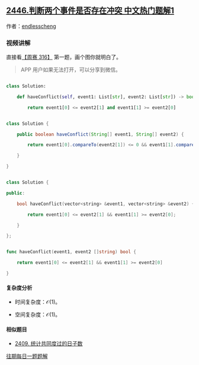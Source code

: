 ## [2446.判断两个事件是否存在冲突 中文热门题解1](https://leetcode.cn/problems/determine-if-two-events-have-conflict/solutions/100000/yi-xing-dai-ma-bi-jiao-liang-dui-zi-fu-c-34ae)

作者：[endlesscheng](https://leetcode.cn/u/endlesscheng)
### 视频讲解

直接看[【周赛 316】](https://www.bilibili.com/video/BV1ne4y1e7nu) 第一题，画个图你就明白了。

> APP 用户如果无法打开，可以分享到微信。

```py [sol1-Python3]
class Solution:
    def haveConflict(self, event1: List[str], event2: List[str]) -> bool:
        return event1[0] <= event2[1] and event1[1] >= event2[0]
```

```java [sol1-Java]
class Solution {
    public boolean haveConflict(String[] event1, String[] event2) {
        return event1[0].compareTo(event2[1]) <= 0 && event1[1].compareTo(event2[0]) >= 0;
    }
}
```

```cpp [sol1-C++]
class Solution {
public:
    bool haveConflict(vector<string> &event1, vector<string> &event2) {
        return event1[0] <= event2[1] && event1[1] >= event2[0];
    }
};
```

```go [sol1-Go]
func haveConflict(event1, event2 []string) bool {
	return event1[0] <= event2[1] && event1[1] >= event2[0]
}
```

#### 复杂度分析

- 时间复杂度：$\mathcal{O}(1)$。
- 空间复杂度：$\mathcal{O}(1)$。

#### 相似题目

- [2409. 统计共同度过的日子数](https://leetcode.cn/problems/count-days-spent-together/)

[往期每日一题题解](https://github.com/EndlessCheng/codeforces-go/blob/master/leetcode/SOLUTIONS.md)
